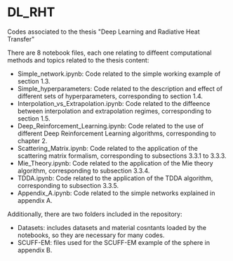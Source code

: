 # DL_RHT
Codes associated to the thesis "Deep Learning and Radiative Heat Transfer"

There are 8 notebook files, each one relating to diffeent computational methods and topics related to the thesis content:

- Simple_network.ipynb: Code related to the simple working example of section 1.3.
- Simple_hyperparameters: Code related to the description and effect of different sets of hyperparameters, corresponding to section 1.4.
- Interpolation_vs_Extrapolation.ipynb: Code related to the diffeence between interpolation and extrapolation regimes, corresponding to section 1.5.
- Deep_Reinforcement_Learning.ipynb: Code related to the use of different Deep Reinforcement Learning algorithms, corresponding to chapter 2.
- Scattering_Matrix.ipynb: Code related to the application of the scattering matrix formalism, corresponding to subsections 3.3.1 to 3.3.3.
- Mie_Theory.ipynb: Code related to the application of the Mie theory algorithm, corresponding to subsection 3.3.4.
- TDDA.ipynb: Code related to the application of the TDDA algorithm, corresponding to subsection 3.3.5.
- Appendix_A.ipynb: Code related to the simple networks explained in appendix A.

Additionally, there are two folders included in the repository:

- Datasets: includes datasets and material cosntants loaded by the notebooks, so they are necessary for many codes.
- SCUFF-EM: files used for the SCUFF-EM example of the sphere in appendix B.
